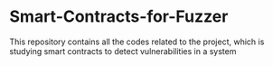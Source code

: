 # Smart-Contracts-for-Fuzzer
This repository contains all the codes related to the project, which is studying smart contracts to detect vulnerabilities in a system
